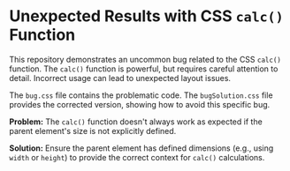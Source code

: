 # Unexpected Results with CSS `calc()` Function

This repository demonstrates an uncommon bug related to the CSS `calc()` function.  The `calc()` function is powerful, but requires careful attention to detail.  Incorrect usage can lead to unexpected layout issues.

The `bug.css` file contains the problematic code. The `bugSolution.css` file provides the corrected version, showing how to avoid this specific bug.

**Problem:** The `calc()` function doesn't always work as expected if the parent element's size is not explicitly defined. 

**Solution:** Ensure the parent element has defined dimensions (e.g., using `width` or `height`) to provide the correct context for `calc()` calculations.